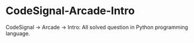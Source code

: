 # CodeSignal-Arcade-Intro
CodeSignal -> Arcade -> Intro: All solved question in Python programming language.

